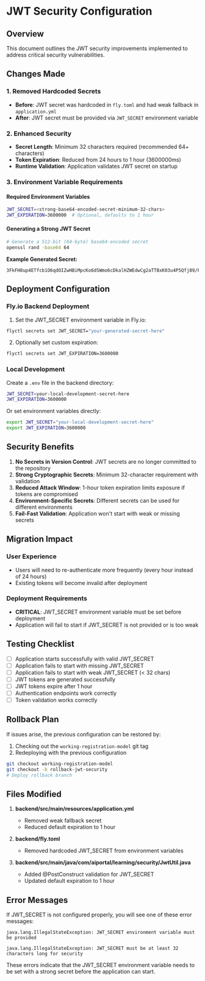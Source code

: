 # JWT Security Configuration

## Overview
This document outlines the JWT security improvements implemented to address critical security vulnerabilities.

## Changes Made

### 1. Removed Hardcoded Secrets
- **Before**: JWT secret was hardcoded in `fly.toml` and had weak fallback in `application.yml`
- **After**: JWT secret must be provided via `JWT_SECRET` environment variable

### 2. Enhanced Security
- **Secret Length**: Minimum 32 characters required (recommended 64+ characters)
- **Token Expiration**: Reduced from 24 hours to 1 hour (3600000ms)
- **Runtime Validation**: Application validates JWT secret on startup

### 3. Environment Variable Requirements

#### Required Environment Variables
```bash
JWT_SECRET=<strong-base64-encoded-secret-minimum-32-chars>
JWT_EXPIRATION=3600000  # Optional, defaults to 1 hour
```

#### Generating a Strong JWT Secret
```bash
# Generate a 512-bit (64-byte) base64-encoded secret
openssl rand -base64 64
```

**Example Generated Secret:**
```
3FkFH8up4ETfcb1O6qdOIZwHBiMpcKo6dSWmo6cDkalHZWEdwCg2aTTBxK03u4P5Qfj89/Fy0MHnzIffH11q1w==
```

## Deployment Configuration

### Fly.io Backend Deployment
1. Set the JWT_SECRET environment variable in Fly.io:
```bash
flyctl secrets set JWT_SECRET="your-generated-secret-here"
```

2. Optionally set custom expiration:
```bash
flyctl secrets set JWT_EXPIRATION=3600000
```

### Local Development
Create a `.env` file in the backend directory:
```bash
JWT_SECRET=your-local-development-secret-here
JWT_EXPIRATION=3600000
```

Or set environment variables directly:
```bash
export JWT_SECRET="your-local-development-secret-here"
export JWT_EXPIRATION=3600000
```

## Security Benefits

1. **No Secrets in Version Control**: JWT secrets are no longer committed to the repository
2. **Strong Cryptographic Secrets**: Minimum 32-character requirement with validation
3. **Reduced Attack Window**: 1-hour token expiration limits exposure if tokens are compromised
4. **Environment-Specific Secrets**: Different secrets can be used for different environments
5. **Fail-Fast Validation**: Application won't start with weak or missing secrets

## Migration Impact

### User Experience
- Users will need to re-authenticate more frequently (every hour instead of 24 hours)
- Existing tokens will become invalid after deployment

### Deployment Requirements
- **CRITICAL**: JWT_SECRET environment variable must be set before deployment
- Application will fail to start if JWT_SECRET is not provided or is too weak

## Testing Checklist

- [ ] Application starts successfully with valid JWT_SECRET
- [ ] Application fails to start with missing JWT_SECRET
- [ ] Application fails to start with weak JWT_SECRET (< 32 chars)
- [ ] JWT tokens are generated successfully
- [ ] JWT tokens expire after 1 hour
- [ ] Authentication endpoints work correctly
- [ ] Token validation works correctly

## Rollback Plan

If issues arise, the previous configuration can be restored by:
1. Checking out the `working-registration-model` git tag
2. Redeploying with the previous configuration

```bash
git checkout working-registration-model
git checkout -b rollback-jwt-security
# Deploy rollback branch
```

## Files Modified

1. **backend/src/main/resources/application.yml**
   - Removed weak fallback secret
   - Reduced default expiration to 1 hour

2. **backend/fly.toml**
   - Removed hardcoded JWT_SECRET from environment variables

3. **backend/src/main/java/com/aiportal/learning/security/JwtUtil.java**
   - Added @PostConstruct validation for JWT_SECRET
   - Updated default expiration to 1 hour

## Error Messages

If JWT_SECRET is not configured properly, you will see one of these error messages:

```
java.lang.IllegalStateException: JWT_SECRET environment variable must be provided
```

```
java.lang.IllegalStateException: JWT_SECRET must be at least 32 characters long for security
```

These errors indicate that the JWT_SECRET environment variable needs to be set with a strong secret before the application can start.
